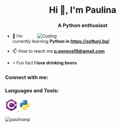 <h1 align="center">Hi 👋, I'm Paulina</h1>
<h3 align="center">A Python enthusiast</h3>

<img align="right" alt="Coding" width="400" scr="https://c.tenor.com/cX92mi1p-NYAAAAd/coding-anime.gif">

- 🌱 I’m currently learning **Python in https://softuni.bg/**

- 📫 How to reach me **p.peneva19@gmail.com**

- ⚡ Fun fact **I love drinking beers**

<h3 align="left">Connect with me:</h3>
<p align="left">
</p>

<h3 align="left">Languages and Tools:</h3>
<p align="left"> <a href="https://www.w3schools.com/cs/" target="_blank" rel="noreferrer"> <img src="https://raw.githubusercontent.com/devicons/devicon/master/icons/csharp/csharp-original.svg" alt="csharp" width="40" height="40"/> </a> <a href="https://www.python.org" target="_blank" rel="noreferrer"> <img src="https://raw.githubusercontent.com/devicons/devicon/master/icons/python/python-original.svg" alt="python" width="40" height="40"/> </a> </p>

<p><img align="center" src="https://github-readme-stats.vercel.app/api/top-langs?username=paulinanp&show_icons=true&locale=en&layout=compact" alt="paulinanp" /></p>
